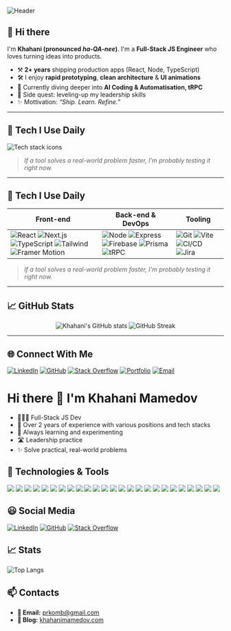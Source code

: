 ![Header](https://capsule-render.vercel.app/api?type=soft&height=250&color=gradient&text=Khahani%20Mamedov&section=header&reversal=true&textBg=false&animation=fadeIn&desc=JS%20Dev&descAlignY=75&descSize=25)


## 👋 Hi there

I'm **Khahani (pronounced _ha-QA-nee_)**. I'm a **Full-Stack JS Engineer** who loves turning ideas into products.  
- ⚒️ **2+ years** shipping production apps (React, Node, TypeScript)  
- 🛠  I enjoy **rapid prototyping**, **clean architecture** & **UI animations**  
- 🌱 Currently diving deeper into **AI Coding & Automatisation, tRPC**  
- 🧭 Side quest: leveling-up my leadership skills
- ✨ Mottivation: *“Ship. Learn. Refine.”*

---

## 🔧 Tech I Use Daily  

<p>
  <!-- 8 icons per line → scales nicely on mobile -->
  <img
    src="https://skillicons.dev/icons?i=react,ts,astro,nextjs,tailwind,nodejs,express,prisma,trpc,firebase,git,githubactions,docker,vite,jest,figma&perline=8"
    alt="Tech stack icons"
  />
</p>

> *If a tool solves a real-world problem faster, I’m probably testing it right now.*
> 
---

## 🔧 Tech I Use Daily

| Front-end | Back-end & DevOps | Tooling |
|-----------|------------------|---------|
| ![React](https://img.shields.io/badge/-React-20232a?logo=react&logoColor=61dafb) ![Next.js](https://img.shields.io/badge/-Next.js-000?logo=next.js) ![TypeScript](https://img.shields.io/badge/-TypeScript-3178C6?logo=typescript&logoColor=white) ![Tailwind](https://img.shields.io/badge/-Tailwind-06B6D4?logo=tailwindcss&logoColor=white) ![Framer Motion](https://img.shields.io/badge/-Framer_Motion-E10098?logo=framer&logoColor=white) | ![Node](https://img.shields.io/badge/-Node.js-339933?logo=node.js&logoColor=white) ![Express](https://img.shields.io/badge/-Express-000?logo=express&logoColor=white) ![Firebase](https://img.shields.io/badge/-Firebase-FFCA28?logo=firebase&logoColor=black) ![Prisma](https://img.shields.io/badge/-Prisma-2D3748?logo=prisma) ![tRPC](https://img.shields.io/badge/-tRPC-2596be?logo=trpc) | ![Git](https://img.shields.io/badge/-Git-F05032?logo=git&logoColor=white) ![Vite](https://img.shields.io/badge/-Vite-646CFF?logo=vite&logoColor=white) ![CI/CD](https://img.shields.io/badge/-CI/CD-0A0A0A?logo=githubactions) ![Jira](https://img.shields.io/badge/-Jira-0052CC?logo=jira&logoColor=white) |

> *If a tool solves a real-world problem faster, I'm probably testing it right now.*

---

## 📈 GitHub Stats

<p align="center">
  <img src="https://github-readme-stats.vercel.app/api?username=prkomb&show_icons=true&theme=tokyonight&hide_border=true" alt="Khahani's GitHub stats" />
  <img src="https://github-readme-streak-stats.herokuapp.com/?user=prkomb&theme=tokyonight&hide_border=true" alt="GitHub Streak" />
</p>

---

## 🌐 Connect With Me

[![LinkedIn](https://img.shields.io/badge/LinkedIn-0077B5?style=for-the-badge&logo=linkedin&logoColor=white)](https://www.linkedin.com/in/khahani-mamedov/)
[![GitHub](https://img.shields.io/badge/GitHub-181717?style=for-the-badge&logo=github&logoColor=white)](https://github.com/prkomb)
[![Stack Overflow](https://img.shields.io/badge/Stack%20Overflow-F48024?style=for-the-badge&logo=stackoverflow&logoColor=white)](https://stackoverflow.com/users/30908165/prkomb)
[![Portfolio](https://img.shields.io/badge/Portfolio-000?style=for-the-badge&logo=vercel&logoColor=white)](https://khahanimamedov.com)
[![Email](https://img.shields.io/badge/E-mail-D14836?style=for-the-badge&logo=gmail&logoColor=white)](mailto:prkomb@gmail.com)


# Hi there 👋 I'm Khahani Mamedov

* 👨🏻‍💻 Full-Stack JS Dev
* 🧠 Over 2 years of experience with various positions and tech stacks
* 🤔 Always learning and experimenting
* 🛣️ Leadership practice
* ✨ Solve practical, real-world problems

## 🚀 Technologies & Tools

<p align="left">
  <img src="https://img.shields.io/badge/JavaScript-F7DF1E?style=for-the-badge&logo=javascript&logoColor=black"/>
  <img src="https://img.shields.io/badge/TypeScript-3178C6?style=for-the-badge&logo=typescript&logoColor=white"/>
  <img src="https://img.shields.io/badge/React-20232A?style=for-the-badge&logo=react&logoColor=61DAFB"/>
  <img src="https://img.shields.io/badge/Redux_Toolkit-764ABC?style=for-the-badge&logo=redux&logoColor=white"/>

  <img src="https://img.shields.io/badge/HTML5-E34F26?style=for-the-badge&logo=html5&logoColor=white"/>
  <img src="https://img.shields.io/badge/CSS3-1572B6?style=for-the-badge&logo=css3&logoColor=white"/>
  <img src="https://img.shields.io/badge/SASS/SCSS-CC6699?style=for-the-badge&logo=sass&logoColor=white"/>
  <img src="https://img.shields.io/badge/Express-000000?style=for-the-badge&logo=express&logoColor=white"/>
  <img src="https://img.shields.io/badge/Puppeteer-40B5A4?style=for-the-badge&logo=puppeteer&logoColor=white"/>
  

  <img src="https://img.shields.io/badge/Tailwind_CSS-06B6D4?style=for-the-badge&logo=tailwind-css&logoColor=white"/>
  <img src="https://img.shields.io/badge/Bootstrap-7952B3?style=for-the-badge&logo=bootstrap&logoColor=white"/>
  <img src="https://img.shields.io/badge/React_Hook_Form-EC5990?style=for-the-badge&logo=reacthookform&logoColor=white"/>
  <img src="https://img.shields.io/badge/Formik-ECC94B?style=for-the-badge&logo=formik&logoColor=black"/>
  <img src="https://img.shields.io/badge/Vite-646CFF?style=for-the-badge&logo=vite&logoColor=white"/>
  <img src="https://img.shields.io/badge/Firebase-FFCA28?style=for-the-badge&logo=firebase&logoColor=black"/>
  <img src="https://img.shields.io/badge/Contentful-2478CC?style=for-the-badge&logo=contentful&logoColor=white"/>
  <img src="https://img.shields.io/badge/Pinia-FADA5E?style=for-the-badge&logo=pinia&logoColor=black"/>
  <img src="https://img.shields.io/badge/MUI-007FFF?style=for-the-badge&logo=mui&logoColor=white"/>
  <img src="https://img.shields.io/badge/Git-F05032?style=for-the-badge&logo=git&logoColor=white"/>
  <img src="https://img.shields.io/badge/Vercel-000000?style=for-the-badge&logo=vercel&logoColor=white"/>
  <img src="https://img.shields.io/badge/CI/CD-0A0A0A?style=for-the-badge&logo=githubactions&logoColor=white"/>
  <img src="https://img.shields.io/badge/REST_API-6A737D?style=for-the-badge"/>
  <img src="https://img.shields.io/badge/Framer_Motion-E10098?style=for-the-badge&logo=framer&logoColor=white"/>
  <img src="https://img.shields.io/badge/Jira-0052CC?style=for-the-badge&logo=jira&logoColor=white"/>
  <img src="https://img.shields.io/badge/Slack-4A154B?style=for-the-badge&logo=slack&logoColor=white"/>
</p>

## 😃 Social Media

[![LinkedIn](https://img.shields.io/badge/linkedin-%230077B5.svg?&style=for-the-badge&logo=linkedin&logoColor=white)](https://www.linkedin.com/in/khahani-mamedov/)
[![GitHub](https://img.shields.io/badge/GitHub-%2312100E.svg?&style=for-the-badge&logo=Github&logoColor=white)](https://github.com/prkomb)
[![Stack Overflow](https://img.shields.io/badge/stackoverflow-F58025.svg?&style=for-the-badge&logo=Stack%20Overflow&logoColor=white)](https://stackoverflow.com/users/30908165/prkomb)

## 📈 Stats

![Top Langs](https://github-readme-stats.vercel.app/api?username=prkomb&layout=compact&theme=tokyonight)

## 📫 Contacts

* **📧 Email:** [prkomb@gmail.com](mailto:prkomb@gmail.com)
* **🔗 Blog:** [khahanimamedov.com](https://khahanimamedov.com)
